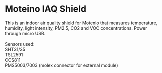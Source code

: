# Moteino IAQ Shield

This is an indoor air quality shield for Motenio that measures temperature, humidity, light intensity, PM2.5, CO2 and VOC concentrations. Power through micro USB.
<br><br>
Sensors used:<br>
SHT31/35<br>
TSL2591<br>
CCS811<br>
PMS5003/7003 (molex connector for external module)<br>
